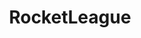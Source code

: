 ---
title: RocketLeague
crosslinks:
- RocketLeagueExchange
- RocketLeagueFriends
- RLCustomTraining
- RLFashionAdvice
- xkcd
- RocketLeagueMods
- RLCSnews
- AskReddit
- gaming
- RocketLeagueCoaching
- pcmasterrace
- place
- Overwatch
- BadRocketLeagueGoals
- PS4
- gifs
- RocketLeagueHoops
- RocketLeagueClashes
- RocketHockeyLeague
---